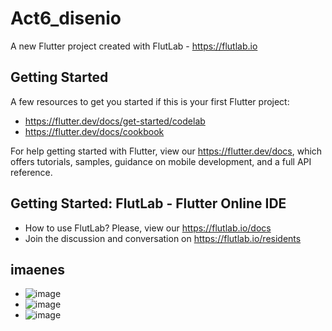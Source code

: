 # Act6_disenio

A new Flutter project created with FlutLab - https://flutlab.io

## Getting Started

A few resources to get you started if this is your first Flutter project:

- https://flutter.dev/docs/get-started/codelab
- https://flutter.dev/docs/cookbook

For help getting started with Flutter, view our
https://flutter.dev/docs, which offers tutorials,
samples, guidance on mobile development, and a full API reference.

## Getting Started: FlutLab - Flutter Online IDE

- How to use FlutLab? Please, view our https://flutlab.io/docs
- Join the discussion and conversation on https://flutlab.io/residents

## imaenes
- ![image](https://github.com/BarriosRosalesJosue465/act6-Disenio/assets/143548449/e4ec995b-8bf4-4e79-8cb6-83b8d4c6123a)
- ![image](https://github.com/BarriosRosalesJosue465/act6-Disenio/assets/143548449/b59b9f71-846f-470b-af10-4cb13108b9f8)
- ![image](https://github.com/BarriosRosalesJosue465/act6-Disenio/assets/143548449/d08a0982-8a9e-4d28-8db2-768553401a35)


